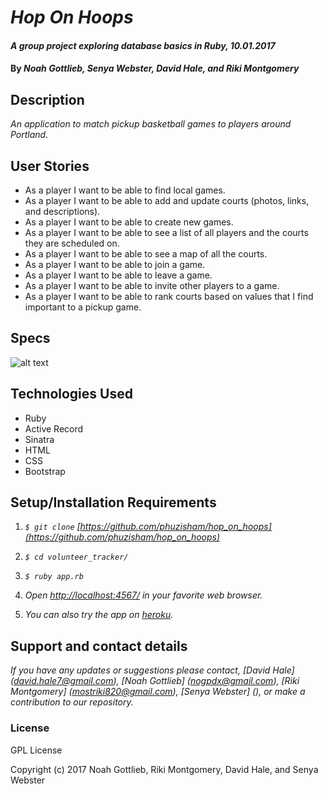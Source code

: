 # _Hop On Hoops_

#### _A group project exploring database basics in Ruby, 10.01.2017_

#### By _Noah Gottlieb, Senya Webster, David Hale, and Riki Montgomery_

## Description

_An application to match pickup basketball games to players around Portland._

## User Stories

* As a player I want to be able to find local games.
* As a player I want to be able to add and update courts (photos, links, and descriptions).
* As a player I want to be able to create new games.
* As a player I want to be able to see a list of all players and the courts they are scheduled on.
* As a player I want to be able to see a map of all the courts.
* As a player I want to be able to join a game.
* As a player I want to be able to leave a game.
* As a player I want to be able to invite other players to a game.
* As a player I want to be able to rank courts based on values that I find important to a pickup game.

## Specs

![alt text](https://github.com/phuzisham/hop_on_hoops/blob/master/public/tables_screen_shot.png "Database tables")

## Technologies Used

* Ruby
* Active Record
* Sinatra
* HTML
* CSS
* Bootstrap

## Setup/Installation Requirements

1. _`$ git clone` [https://github.com/phuzisham/hop_on_hoops](https://github.com/phuzisham/hop_on_hoops)_

2. _`$ cd volunteer_tracker/`_

3. _`$ ruby app.rb`_

4. _Open [http://localhost:4567/](http://localhost:4567/) in your favorite web browser._

5. _You can also try the app on [heroku](https://...com/)._

## Support and contact details

_If you have any updates or suggestions please contact, [David Hale] (david.hale7@gmail.com), [Noah Gottlieb] (nogpdx@gmail.com), [Riki Montgomery] (mostriki820@gmail.com), [Senya Webster] (), or make a contribution to our repository._

### License

GPL License

Copyright (c) 2017 Noah Gottlieb, Riki Montgomery, David Hale, and Senya Webster
